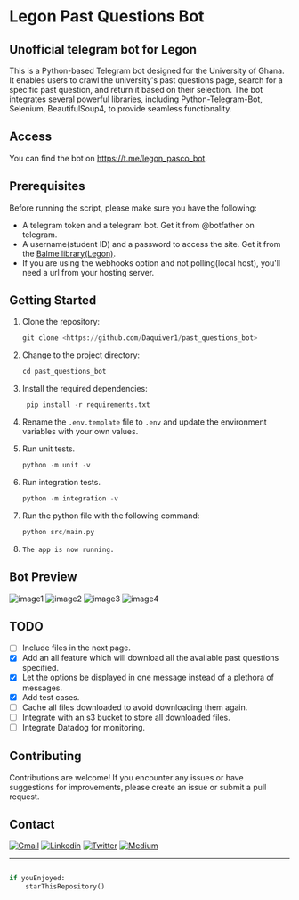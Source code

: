# Legon Past Questions Bot

## Unofficial telegram bot for Legon

This is a Python-based Telegram bot designed for the University of Ghana. It enables users to crawl the university's past questions page, search for a specific past question, and return it based on their selection. The bot integrates several powerful libraries, including Python-Telegram-Bot, Selenium, BeautifulSoup4, to provide seamless functionality.

## Access

You can find the bot on <https://t.me/legon_pasco_bot>.

## Prerequisites

Before running the script, please make sure you have the following:

* A telegram token and a telegram bot. Get it from @botfather on telegram.
* A username(student ID) and a password to access the site. Get it from the [Balme library(Legon)](https://balme.ug.edu.gh/index.php/services/past-exam-papers-access-registration).
* If you are using the webhooks option and not polling(local host), you'll need a url from your hosting server.

## Getting Started

1. Clone the repository:

    ```python
    git clone <https://github.com/Daquiver1/past_questions_bot>
    ```

2. Change to the project directory:

    ```python
    cd past_questions_bot
    ```

3. Install the required dependencies:

   ```python
    pip install -r requirements.txt
    ```

4. Rename the `.env.template` file to `.env` and update the environment variables with your own values.
5. Run unit tests.

    ```python
    python -m unit -v
    ```

6. Run integration tests.

    ```python
    python -m integration -v 
    ```

7. Run the python file with the following command:

    ```python
    python src/main.py
    ```

8. `The app is now running.`

## Bot Preview

![image1](images/1.jpg)
![image2](images/2.jpg)
![image3](images/3.jpg)
![image4](images/4.jpg)

## TODO

* [ ] Include files in the next page.
* [X] Add an all feature which will download all the available past questions specified.
* [X] Let the options be displayed in one message instead of a plethora of messages.
* [X] Add test cases.
* [ ] Cache all files downloaded to avoid downloading them again.
* [ ] Integrate with an s3 bucket to store all downloaded files.
* [ ] Integrate Datadog for monitoring.

## Contributing

Contributions are welcome! If you encounter any issues or have suggestions for improvements, please create an issue or submit a pull request.

## Contact

[![Gmail](https://img.shields.io/badge/Gmail-Mail-red.svg?logo=gmail&logoColor=white)](mailto:cabrokwa11@gmail.com)
[![Linkedin](https://img.shields.io/badge/Linkedin-follow-blue.svg?logo=linkedin&logoColor=white)](https://www.linkedin.com/in/daquiver/)
[![Twitter](https://img.shields.io/badge/Twitter-follow-blue.svg?logo=twitter&logoColor=white)](https://twitter.com/daquiver1) [![Medium](https://img.shields.io/badge/Medium-follow-black.svg?logo=medium&logoColor=white)](https://daquiver.medium.com)

---------

```python

if youEnjoyed:
    starThisRepository()

```
